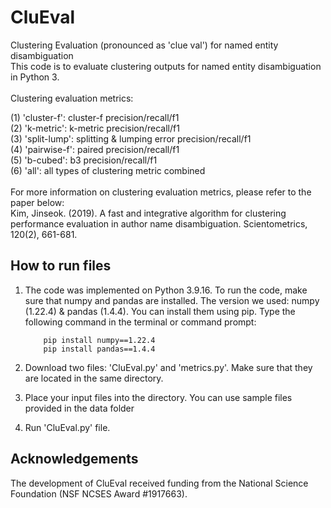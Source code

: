# CluEval
Clustering Evaluation (pronounced as 'clue val') for named entity disambiguation  <br />
This code is to evaluate clustering outputs for named entity disambiguation in Python 3. <br />
<br />
Clustering evaluation metrics: <br/>

(1) 'cluster-f': cluster-f precision/recall/f1 <br />
(2) 'k-metric': k-metric precision/recall/f1 <br />
(3) 'split-lump': splitting & lumping error precision/recall/f1 <br />
(4) 'pairwise-f': paired precision/recall/f1 <br />
(5) 'b-cubed': b3 precision/recall/f1 <br />
(6) 'all': all types of clustering metric combined <br />
<br />
For more information on clustering evaluation metrics, please refer to the paper below: <br />
Kim, Jinseok. (2019). A fast and integrative algorithm for clustering performance evaluation
    in author name disambiguation. Scientometrics, 120(2), 661-681. 
<br />    
## How to run files
1. The code was implemented on Python 3.9.16. To run the code, make sure that numpy and pandas are installed. The version we used: numpy (1.22.4) & pandas (1.4.4). You can install them using pip. Type the following command in the terminal or command prompt:

           pip install numpy==1.22.4  
           pip install pandas==1.4.4

2. Download two files: 'CluEval.py' and 'metrics.py'. Make sure that they are located in the same directory. <br />
3. Place your input files into the directory. You can use sample files provided in the data folder <br/> 
4. Run 'CluEval.py' file. <br />

## Acknowledgements
The development of CluEval received funding from the National Science Foundation (NSF NCSES Award #1917663).
